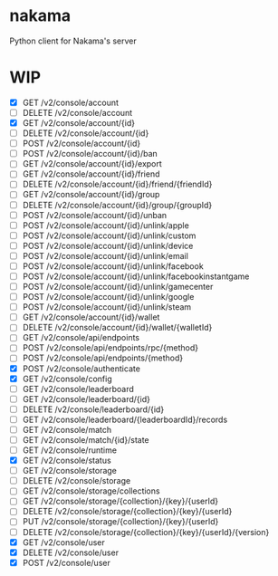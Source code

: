 # nakama
Python client for Nakama's server

# WIP

- [X] GET /v2/console/account
- [ ] DELETE /v2/console/account
- [X] GET /v2/console/account/{id}
- [ ] DELETE /v2/console/account/{id}
- [ ] POST /v2/console/account/{id}
- [ ] POST /v2/console/account/{id}/ban
- [ ] GET /v2/console/account/{id}/export
- [ ] GET /v2/console/account/{id}/friend
- [ ] DELETE /v2/console/account/{id}/friend/{friendId}
- [ ] GET /v2/console/account/{id}/group
- [ ] DELETE /v2/console/account/{id}/group/{groupId}
- [ ] POST /v2/console/account/{id}/unban
- [ ] POST /v2/console/account/{id}/unlink/apple
- [ ] POST /v2/console/account/{id}/unlink/custom
- [ ] POST /v2/console/account/{id}/unlink/device
- [ ] POST /v2/console/account/{id}/unlink/email
- [ ] POST /v2/console/account/{id}/unlink/facebook
- [ ] POST /v2/console/account/{id}/unlink/facebookinstantgame
- [ ] POST /v2/console/account/{id}/unlink/gamecenter
- [ ] POST /v2/console/account/{id}/unlink/google
- [ ] POST /v2/console/account/{id}/unlink/steam
- [ ] GET /v2/console/account/{id}/wallet
- [ ] DELETE /v2/console/account/{id}/wallet/{walletId}
- [ ] GET /v2/console/api/endpoints
- [ ] POST /v2/console/api/endpoints/rpc/{method}
- [ ] POST /v2/console/api/endpoints/{method}
- [X] POST /v2/console/authenticate
- [X] GET /v2/console/config
- [ ] GET /v2/console/leaderboard
- [ ] GET /v2/console/leaderboard/{id}
- [ ] DELETE /v2/console/leaderboard/{id}
- [ ] GET /v2/console/leaderboard/{leaderboardId}/records
- [ ] GET /v2/console/match
- [ ] GET /v2/console/match/{id}/state
- [ ] GET /v2/console/runtime
- [X] GET /v2/console/status
- [ ] GET /v2/console/storage
- [ ] DELETE /v2/console/storage
- [ ] GET /v2/console/storage/collections
- [ ] GET /v2/console/storage/{collection}/{key}/{userId}
- [ ] DELETE /v2/console/storage/{collection}/{key}/{userId}
- [ ] PUT /v2/console/storage/{collection}/{key}/{userId}
- [ ] DELETE /v2/console/storage/{collection}/{key}/{userId}/{version}
- [X] GET /v2/console/user
- [X] DELETE /v2/console/user
- [X] POST /v2/console/user
